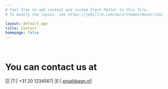 ```yaml
---
# Feel free to add content and custom Front Matter to this file.
# To modify the layout, see https://jekyllrb.com/docs/themes/#overriding-theme-defaults

layout: default_agn
title: Contact
homepage: false
---
```


<br />

# You can contact us at

|||
|T:| +31 20 1234567|
|E:| <email@agn.nl>|
